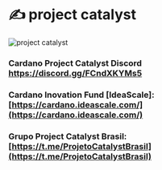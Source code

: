 # ✍ project catalyst

![project catalyst](../../.gitbook/assets/Official\_Logo.png)

### Cardano Project Catalyst Discord [https://discord.gg/FCndXKYMs5 ](https://discord.gg/FCndXKYMs5)

### Cardano Inovation Fund \[IdeaScale]: [https://cardano.ideascale.com/](https://cardano.ideascale.com/)

### Grupo Project Catalyst Brasil: [https://t.me/ProjetoCatalystBrasil](https://t.me/ProjetoCatalystBrasil)

###
